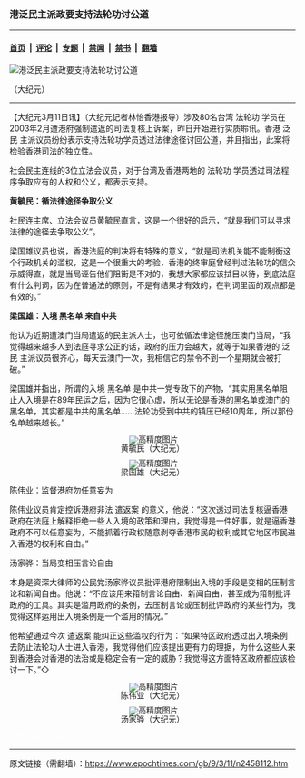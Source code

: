### 港泛民主派政要支持法轮功讨公道

---

#### [首页](../../../..?n2458112) &nbsp;|&nbsp; [评论](../../../../../epoch-comment?n2458112) &nbsp;|&nbsp; [专题](../../../../../epoch-special?n2458112) &nbsp;|&nbsp; [禁闻](../../../../../epoch-news?n2458112) &nbsp;|&nbsp; [禁书](../../../../../books?n2458112) &nbsp;|&nbsp; [翻墙](https://github.com/gfw-breaker/nogfw/blob/master/README.md?n2458112)


<div><img alt="港泛民主派政要支持法轮功讨公道" class="attachment-djy_600_400 size-djy_600_400 wp-post-image" src="https://i.epochtimes.com/assets/uploads/2009/03/903101430421366-600x400.jpg"/>
<div class="caption">
 <p>
  （大纪元）
 </p>
</div></div><hr/><div class="post_content" id="artbody" itemprop="articleBody">
 <!-- article content begin -->
 <p>
  【大纪元3月11日讯】（大纪元记者林怡香港报导）涉及80名台湾
  <ok href="https://www.epochtimes.com/gb/tag/%E6%B3%95%E8%BD%AE%E5%8A%9F.html">
   法轮功
  </ok>
  学员在2003年2月遭港府强制遣返的司法复核上诉案，昨日开始进行实质聆讯。香港
  <ok href="https://www.epochtimes.com/gb/tag/%E6%B3%9B%E6%B0%91.html">
   泛民
  </ok>
  主派议员纷纷表示支持法轮功学员透过法律途径讨回公道，并且指出，此案将检验香港司法的独立性。
 </p>
 <p>
  社会民主连线的3位立法会议员，对于台湾及香港两地的
  <ok href="https://www.epochtimes.com/gb/tag/%E6%B3%95%E8%BD%AE%E5%8A%9F.html">
   法轮功
  </ok>
  学员透过司法程序争取应有的人权和公义，都表示支持。
 </p>
 <p>
  <b>
   黄毓民：循法律途径争取公义
  </b>
 </p>
 <p>
  社民连主席、立法会议员黄毓民直言，这是一个很好的启示，“就是我们可以寻求法律的途径去争取公义”。
 </p>
 <p>
  梁国雄议员也说，香港法庭的判决将有特殊的意义，“就是司法机关能不能制衡这个行政机关的滥权，这是一个很重大的考验，香港的终审庭曾经判过法轮功的信众示威得直，就是当局诬告他们阻街是不对的，我想大家都应该拭目以待，到底法庭有什么判词，因为在普通法的原则，不是有结果才有效的，在判词里面的观点都是有效的。”
 </p>
 <p>
  <b>
   梁国雄：入境
   <ok href="https://www.epochtimes.com/gb/tag/%E9%BB%91%E5%90%8D%E5%8D%95.html">
    黑名单
   </ok>
   来自中共
  </b>
 </p>
 <p>
  他认为近期遭澳门当局遣返的民主派人士，也可依循法律途径施压澳门当局，“我觉得越来越多人到法庭寻求公正的话，政府的压力会越大，就等于如果香港的
  <ok href="https://www.epochtimes.com/gb/tag/%E6%B3%9B%E6%B0%91.html">
   泛民
  </ok>
  主派议员很齐心，每天去澳门一次，我相信它的禁令不到一个星期就会被打破。”
 </p>
 <p>
  梁国雄并指出，所谓的入境
  <ok href="https://www.epochtimes.com/gb/tag/%E9%BB%91%E5%90%8D%E5%8D%95.html">
   黑名单
  </ok>
  是中共一党专政下的产物，“其实用黑名单阻止人入境是在89年民运之后，因为它很心虚，所以无论是香港的黑名单或澳门的黑名单，其实都是中共的黑名单……法轮功受到中共的镇压已经10周年，所以那份名单越来越长。”
 </p>
 <p>
  <!--image v 1.0-->
 </p>
 <div style="line-height: 90%; text-align: center;">
  <ok href=" https://i.epochtimes.com/assets/uploads/2009/03/903101429301366-600x401.jpg" rel="noreferrer noopener" target="_blank">
   <img alt="" class="size-large wp-image-7400059" src="https://i.epochtimes.com/assets/uploads/2009/03/903101429301366-600x401.jpg" title=""/>
  </ok>
  <img alt="高精度图片" border="0" src="//www.epochtimes.com/images/highRes.jpg"/>
  <br/>
  <span class="bn12">
   黄毓民（大纪元）
  </span>
 </div>
 <p>
  <!-- -->
 </p>
 <p>
  <!--image v 1.0-->
 </p>
 <div style="line-height: 90%; text-align: center;">
  <ok href=" https://i.epochtimes.com/assets/uploads/2009/03/903101429271366-600x434.jpg" rel="noreferrer noopener" target="_blank">
   <img alt="" class="size-large wp-image-7400060" src="https://i.epochtimes.com/assets/uploads/2009/03/903101429271366-600x434.jpg" title=""/>
  </ok>
  <img alt="高精度图片" border="0" src="//www.epochtimes.com/images/highRes.jpg"/>
  <br/>
  <span class="bn12">
   梁国雄（大纪元）
  </span>
 </div>
 <p>
  <!-- -->
 </p>
 <p>
  陈伟业：监督港府勿任意妄为
 </p>
 <p>
  陈伟业议员肯定控诉港府非法
  <ok href="https://www.epochtimes.com/gb/tag/%E9%81%A3%E8%BF%94%E6%A1%88.html">
   遣返案
  </ok>
  的意义，他说：“这次透过司法复核逼香港政府在法庭上解释拒绝一些人入境的政策和理由，我觉得是一件好事，就是逼香港政府不可以任意妄为，不能抓着行政权随意剥夺香港市民的权利或其它地区市民进入香港的权利和自由。”
 </p>
 <p>
  汤家骅：当局变相压言论自由
 </p>
 <p>
  本身是资深大律师的公民党汤家骅议员批评港府限制出入境的手段是变相的压制言论和新闻自由。他说：“不应该用来箝制言论自由、新闻自由，甚至成为箝制批评政府的工具。其实是滥用政府的条例，去压制言论或压制批评政府的某些行为，我觉得这样运用出入境条例是一个滥用的情况。”
 </p>
 <p>
  他希望通过今次
  <ok href="https://www.epochtimes.com/gb/tag/%E9%81%A3%E8%BF%94%E6%A1%88.html">
   遣返案
  </ok>
  能纠正这些滥权的行为：“如果特区政府透过出入境条例去防止法轮功人士进入香港，我觉得他们应该提出更有力的理据，为什么这些人来到香港会对香港的法治或是稳定会有一定的威胁？我觉得这方面特区政府都应该检讨一下。”◇
 </p>
 <p>
  <!--image v 1.0-->
 </p>
 <div style="line-height: 90%; text-align: center;">
  <ok href=" https://i.epochtimes.com/assets/uploads/2009/03/903101429291366-600x380.jpg" rel="noreferrer noopener" target="_blank">
   <img alt="" class="size-large wp-image-7400061" src="https://i.epochtimes.com/assets/uploads/2009/03/903101429291366-600x380.jpg" title=""/>
  </ok>
  <img alt="高精度图片" border="0" src="//www.epochtimes.com/images/highRes.jpg"/>
  <br/>
  <span class="bn12">
   陈伟业（大纪元）
  </span>
 </div>
 <p>
  <!-- -->
 </p>
 <p>
  <!--image v 1.0-->
 </p>
 <div style="line-height: 90%; text-align: center;">
  <ok href=" https://i.epochtimes.com/assets/uploads/2009/03/903101429281366-600x508.jpg" rel="noreferrer noopener" target="_blank">
   <img alt="" class="size-large wp-image-7400062" src="https://i.epochtimes.com/assets/uploads/2009/03/903101429281366-600x508.jpg" title=""/>
  </ok>
  <img alt="高精度图片" border="0" src="//www.epochtimes.com/images/highRes.jpg"/>
  <br/>
  <span class="bn12">
   汤家骅（大纪元）
  </span>
 </div>
 <p>
  <!-- -->
  <font color="#ffffff">
   (http://www.dajiyuan.com)
  </font>
 </p>
 <!-- article content end -->
 <div id="below_article_ad">
 </div>
</div>


---

原文链接（需翻墙）：https://www.epochtimes.com/gb/9/3/11/n2458112.htm